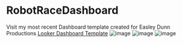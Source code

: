 # RobotRaceDashboard
Visit my most recent Dashboard template created for Easley Dunn Productions
<a href="https://lookerstudio.google.com/u/0/reporting/aebe4e82-885e-47db-a3b6-fe1e8e5f0d61/page/p_wonj6c0dld">Looker Dashboard Template</a>
![image](https://github.com/user-attachments/assets/77a15c37-afa9-447c-b020-de894e3f8fc3)
![image](https://github.com/user-attachments/assets/17ad2814-af1f-40fa-bcc7-5f6afd7eadf9)
![image](https://github.com/user-attachments/assets/1441d272-23d3-400f-ad3c-74ea2bd20009)


